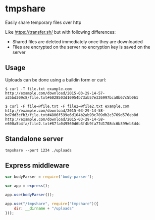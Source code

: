 
# tmpshare

Easily share temporary files over http

Like https://transfer.sh/ but with following differences:

- Shared files are deleted immediately once they are downloaded
- Files are encrypted on the server no encryption key is saved on the server

## Usage

Uploads can be done using a buildin form or curl:

    $ curl -T file.txt example.com
    http://example.com/download/2015-03-29-14-57-a25bd309c8/file.txt#6028503d10954b73ab57e326997bca0b67c5b061

    $ curl -F file=@file.txt -F file2=@file2.txt example.com
    http://example.com/download/2015-03-29-14-58-bd7dd3cfb3/file.txt#4806f599e6d104b2ab93c709db2c3769d576eb8d
    http://example.com/download/2015-03-29-14-58-e600a5b4fa/file2.txt#87fa049560d6b3f4b9fa77d1708dc6b399eb3d4c


## Standalone server

    tmpshare --port 1234 ./uploads

## Express middleware

```js
var bodyParser = require('body-parser');

var app = express();

app.use(bodyParser());

app.use("/tmpshare", require("tmpshare")({
    dir: __dirname + "/uploads"
}));
```
